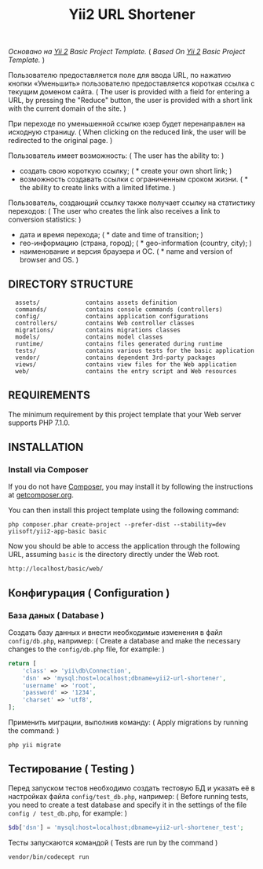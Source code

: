 <p align="center">
    <h1 align="center">Yii2 URL Shortener</h1>
    <br>
</p>

_Основано на [Yii 2](http://www.yiiframework.com/) Basic Project Template._
( _Based On [Yii 2](http://www.yiiframework.com/) Basic Project Template._ )

Пользователю предоставляется поле для ввода URL, по нажатию кнопки «Уменьшить» пользователю предоставляется короткая ссылка с текущим доменом сайта.
( The user is provided with a field for entering a URL, by pressing the "Reduce" button, the user is provided with a short link with the current domain of the site. )

При переходе по уменьшенной ссылке юзер будет перенаправлен на исходную страницу.
( When clicking on the reduced link, the user will be redirected to the original page. )

Пользователь имеет возможность:
( The user has the ability to: )
* создать свою короткую ссылку;
( * create your own short link; )
* возможность создавать ссылки с ограниченным сроком жизни.
( * the ability to create links with a limited lifetime. )

Пользователь, создающий ссылку также получает ссылку на статистику переходов:
( The user who creates the link also receives a link to conversion statistics: )
* дата и время перехода;
( * date and time of transition; )
* гео-информацию (страна, город);
( * geo-information (country, city); )
* наименование и версия браузера и ОС.
( * name and version of browser and OS. )


DIRECTORY STRUCTURE
-------------------

      assets/             contains assets definition
      commands/           contains console commands (controllers)
      config/             contains application configurations
      controllers/        contains Web controller classes
      migrations/         contains migrations classes
      models/             contains model classes
      runtime/            contains files generated during runtime
      tests/              contains various tests for the basic application
      vendor/             contains dependent 3rd-party packages
      views/              contains view files for the Web application
      web/                contains the entry script and Web resources


REQUIREMENTS
------------

The minimum requirement by this project template that your Web server supports PHP 7.1.0.


INSTALLATION
------------

### Install via Composer

If you do not have [Composer](http://getcomposer.org/), you may install it by following the instructions
at [getcomposer.org](http://getcomposer.org/doc/00-intro.md#installation-nix).

You can then install this project template using the following command:

~~~
php composer.phar create-project --prefer-dist --stability=dev yiisoft/yii2-app-basic basic
~~~

Now you should be able to access the application through the following URL, assuming `basic` is the directory
directly under the Web root.

~~~
http://localhost/basic/web/
~~~


Конфигурация
( Configuration )
------------

### База даных ( Database )

Создать базу данных и внести необходимые изменения в файл `config/db.php`, например:
( Create a database and make the necessary changes to the `config/db.php` file, for example: )

```php
return [
    'class' => 'yii\db\Connection',
    'dsn' => 'mysql:host=localhost;dbname=yii2-url-shortener',
    'username' => 'root',
    'password' => '1234',
    'charset' => 'utf8',
];
```

Применить миграции, выполнив команду:
( Apply migrations by running the command: )

```
php yii migrate
```


Тестирование
( Testing )
------------

Перед запуском тестов необходимо создать тестовую БД и указать её в настройках файла `config/test_db.php`, например:
( Before running tests, you need to create a test database and specify it in the settings of the file `config / test_db.php`, for example: )

```php
$db['dsn'] = 'mysql:host=localhost;dbname=yii2-url-shortener_test';
```


Тесты запускаются командой
( Tests are run by the command )

```
vendor/bin/codecept run
```
